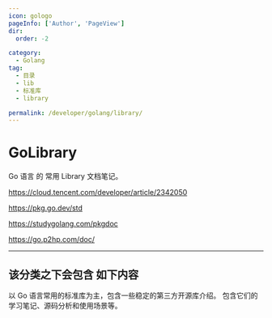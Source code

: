 ```yaml
---
icon: gologo
pageInfo: ['Author', 'PageView']
dir:
  order: -2

category:
  - Golang
tag:
  - 目录
  - lib
  - 标准库
  - library

permalink: /developer/golang/library/
---
```


# GoLibrary

Go 语言 的 常用 Library 文档笔记。

https://cloud.tencent.com/developer/article/2342050

https://pkg.go.dev/std

https://studygolang.com/pkgdoc

https://go.p2hp.com/doc/

<Catalog base='/developer/golang/library/' />

---

## 该分类之下会包含 如下内容

以 Go 语言常用的标准库为主，包含一些稳定的第三方开源库介绍。
包含它们的学习笔记、源码分析和使用场景等。
